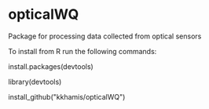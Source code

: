 # opticalWQ
Package for processing data collected from optical sensors

To install from R run the following commands:

install.packages(devtools)

library(devtools)

install_github("kkhamis/opticalWQ")
